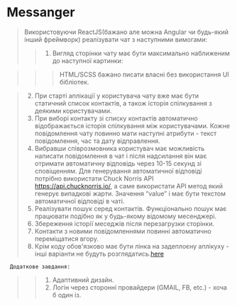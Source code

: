 Messanger
=========

>Використовуючи ReaсtJS(бажано але можна Angular чи будь-який інший фреймворк) реалізувати чат з наступними вимогами:
>>1.	Вигляд сторінки чату має бути максимально наближеним до наступної картинки:
            
>>>HTML/SCSS бажано писати власні без використання UI бібліотек. 


>2.	При старті аплікації у користувача чату вже має бути статичний список контактів, а також історія спілкування з деякими користувачами.
>3.	При виборі контакту зі списку контактів автоматично відображається історія спілкування між користувачами. Кожне повідомлення чату повинно мати наступні атрибути - текст повідомлення, час та дату відправлення. 
>4.	Вибравши співрозмовника користувач має можливість написати повідомлення в чат і після надсилання він має отримати автоматичну відповідь через 10-15 секунд зі сповіщенням. Для генерування автоматичної відповіді потрібно використати Chuck Norris API https://api.chucknorris.io/, а саме використати API метод який генерує випадкові жарти. Значення “value” і має бути текстом автоматичної відповіді в чаті. 
>5.	Реалізувати пошук серед контактів. Функціонально пошук має працювати подібно як у будь-якому відомому месенджері.
>6.	Збереження історії меседжів після перезагрузки сторінки.
>7.	Контакти з новими повідомленнями повинні автоматично переміщатися вгору.
>8.	Крім коду обов'язково має бути лінка на задеплоєну аплікуху - інші варіанти не будуть розглядатись.[here](https://messanger-theta.vercel.app/)

  

     Додаткове завдання:

>>1.	Адаптивний дизайн.
>>2.	Логін через сторонні провайдери (GMAIL, FB, etc.) - хоча б один із.
